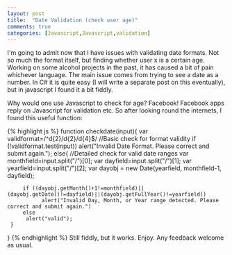 ```yaml
---
layout: post
title:  "Date Validation (check user age)"
comments: true
categories: [Javascript,Javascript,validation]
---
```


I'm going to admit now that I have issues with validating date formats. Not so much the format itself, but finding whether user x is a certain age. Working on some alcohol projects in the past, it has caused a bit of pain whichever language. The main issue comes from trying to see a date as a number. In C# it is quite easy (I will write a separate post on this eventually), but in javascript I found it a bit fiddly.

Why would one use Javascript to check for age? Facebook! Facebook apps reply on Javascript for validation etc. So after looking round the internets, I found this useful function:

{% highlight js %}
function checkdate(input){
     var validformat=/^d{2}/d{2}/d{4}$/ //Basic check for format validity
     if (!validformat.test(input))
         alert("Invalid Date Format. Please correct and submit again.");
     else{ //Detailed check for valid date ranges
         var monthfield=input.split("/")[0];
         var dayfield=input.split("/")[1];
         var yearfield=input.split("/")[2];
         var dayobj = new Date(yearfield, monthfield-1, dayfield);

         if ((dayobj.getMonth()+1!=monthfield)||(dayobj.getDate()!=dayfield)||(dayobj.getFullYear()!=yearfield))
               alert("Invalid Day, Month, or Year range detected. Please correct and submit again.")
         else
          alert("valid");
     }
}
{% endhighlight %}
Still fiddly, but it works. Enjoy. Any feedback welcome as usual.
